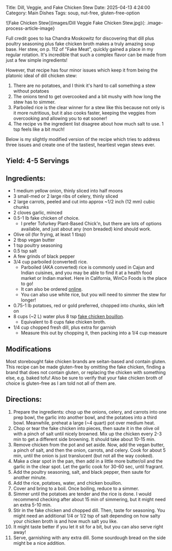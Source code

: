 Title: Dill, Veggie, and Fake Chicken Stew
Date: 2025-04-13 4:24:00
Category: Main Dishes
Tags: soup, nut-free, gluten-free-option

![Fake Chicken Stew](images/Dill Veggie Fake Chicken Stew.jpg){: .image-process-article-image}

Full credit goes to Isa Chandra Moskowitz for discovering that dill plus poultry seasoning plus fake chicken broth makes a truly amazing soup base. Her stew, on p. 112 of "Fake Meat", quickly gained a place in my regular rotation. It's incredible that such a complex flavor can be made from just a few simple ingredients!

However, that recipe has four minor issues which keep it from being the platonic ideal of dill chicken stew:

1. There are no potatoes, and I think it's hard to call something a stew without potatoes
2. The onions tend to get overcooked and a bit mushy with how long the stew has to simmer.
3. Parboiled rice is the clear winner for a stew like this because not only is it more nutritious, but it also cooks faster, keeping the veggies from overcooking and allowing you to eat sooner!
4. The recipe vs the ingredient list disagree about how much salt to use. 1 tsp feels like a bit much!

Below is my slightly modified version of the recipe which tries to address three issues and create one of the tastiest, heartiest vegan stews ever.

## Yield: 4-5 Servings

## Ingredients:

- 1 medium yellow onion, thinly sliced into half moons
- 3 small-med or 2 large ribs of celery, thinly sliced
- 2 large carrots, peeled and cut into approx ~1/2 inch (12 mm) cubic chunks
- 2 cloves garlic, minced
- 0.5-1 lb fake chicken of choice.
    - I prefer Tofurkey Plant-Based Chick'n, but there are lots of options available, and just about any (non breaded) kind should work.
- Olive oil (for frying, at least 1 tbsp)
- 2 tbsp vegan butter
- 1 tsp poultry seasoning
- 0.5 tsp salt
- A few grinds of black pepper
- 3/4 cup parboiled (converted) rice.
    - Parboiled (AKA converted) rice is commonly used in Cajun and Indian cuisines, and you may be able to find it at a health food market or Indian market. Here in California, WinCo Foods is the place to go!
    - It can also be ordered [online](https://www.amazon.com/Zatarains-Long-Grain-Parboiled-White/dp/B00JPAV4QK/ref=sr_1_8?dib=eyJ2IjoiMSJ9.1Im9fT1EpV9pTV-Q2rZolz6mJv5Au9j-g_AOynzgoGWY2OtprkjIt2YZZRdBw9qwY8XW9bZY_iUemW_O3bu6KzNp3JbxVrWikKOHmnmzgoUri76Kl7lK5JSocR2YMdHkbcj1EgKvZpD-8Gou3Z3wRMTLJ9J-aIugRxCqJt17ne2jtwUSB3SAt6H2kef_Hw6sMB9zHcbVaUakHUqgXWxH-ef_nQee5cB_U9OVeuXTqTc1BgwJ-qFCskWIbq3_A4cXdzThkpUGwyjXZxMvVwLniicdrZXEV_cQqSByBIGhh34.aPVYHXJZ7l6P23Cja4AhGnTwXeKz3J71id1BgbJg7Vc&dib_tag=se&keywords=parboiled%2Brice&qid=1744588065&rdc=1&sr=8-8&th=1).
    - You can also use white rice, but you will need to simmer the stew for longer!
- 0.75-1 lb potatoes, red or gold preferred, chopped into chunks, skin left on
- 8 cups (~2 L) water plus 8 tsp [fake chicken bouillon](https://www.amazon.com/Better-Than-Bouillon-Chicken-Certified/dp/B000N7YKQK). 
    - Equivalent to 8 cups fake chicken broth.
- 1/4 cup chopped fresh dill, plus extra for garnish
    - Measure this out by chopping it, then packing into a 1/4 cup measure

## Modifications
Most storebought fake chicken brands are seitan-based and contain gluten. This recipe can be made gluten-free by omitting the fake chicken, finding a brand that does not contain gluten, or replacing the chicken with something else, e.g. baked tofu! Also be sure to verify that your fake chicken broth of choice is gluten-free as I am told not all of them are.

## Directions:
1. Prepare the ingredients: chop up the onions, celery, and carrots into one prep bowl, the garlic into another bowl, and the potatoes into a third bowl. Meanwhile, preheat a large (~4 quart) pot over medium heat.
2. Chop or tear the fake chicken into pieces, then saute it in the olive oil with a pinch of salt until nicely browned. Mix up the chicken every 2-3 min to get a different side browning. It should take about 10-15 min.
3. Remove chicken from the pot and set aside. Now, add the vegan butter, a pinch of salt, and then the onion, carrots, and celery. Cook for about 5 min, until the onion is just translucent (but not all the way cooked).
4. Make a clear spot in the pan, then add in a little more butter/oil and the garlic in the clear spot. Let the garlic cook for 30-60 sec, until fragrant.
5. Add the poultry seasoning, salt, and black pepper, then saute for another minute.
6. Add the rice, potatoes, water, and chicken bouillon.
7. Cover and bring to a boil. Once boiling, reduce to a simmer.
8. Simmer until the potatoes are tender and the rice is done. I would recommend checking after about 15 min of simmering, but it might need an extra 5-10 min.
9. Stir in the fake chicken and chopped dill. Then, taste for seasoning. You might need an additional 1/4 or 1/2 tsp of salt depending on how salty your chicken broth is and how much salt you like.
10. It might taste better if you let it sit for a bit, but you can also serve right away!
11. Serve, garnishing with any extra dill. Some sourdough bread on the side might be a nice addition.  
